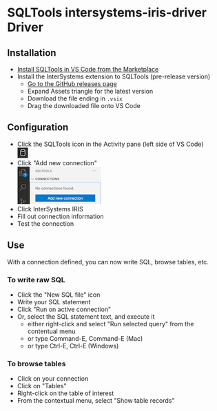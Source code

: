 # SQLTools intersystems-iris-driver Driver

## Installation
- [Install SQLTools in VS Code from the Marketplace](https://marketplace.visualstudio.com/items?itemName=mtxr.sqltools)
- Install the InterSystems extension to SQLTools (pre-release version)
  - [Go to the GitHub releases page](https://github.com/intersystems-community/sqltools-intersystems-driver/releases)
  - Expand Assets triangle for the latest version
  - Download the file ending in `.vsix`
  - Drag the downloaded file onto VS Code

## Configuration

- Click the SQLTools icon in the Activity pane (left side of VS Code)  
  ![SQLTools icon in Activity pane](docs/assets/img/activitybar.png)
- Click "Add new connection"  
  ![Add connection button](docs/assets/img/addconnection.png)
- Click InterSystems IRIS
- Fill out connection information
- Test the connection

## Use

With a connection defined, you can now write SQL, browse tables, etc.

### To write raw SQL
- Click the "New SQL file" icon
- Write your SQL statement
- Click "Run on active connection"
- Or, select the SQL statement text, and execute it
  - either right-click and select "Run selected query" from the contentual menu
  - or type Command-E, Command-E (Mac)
  - or type Ctrl-E, Ctrl-E (Windows)

### To browse tables

- Click on your connection
- Click on "Tables"
- Right-click on the table of interest
- From the contextual menu, select "Show table records"